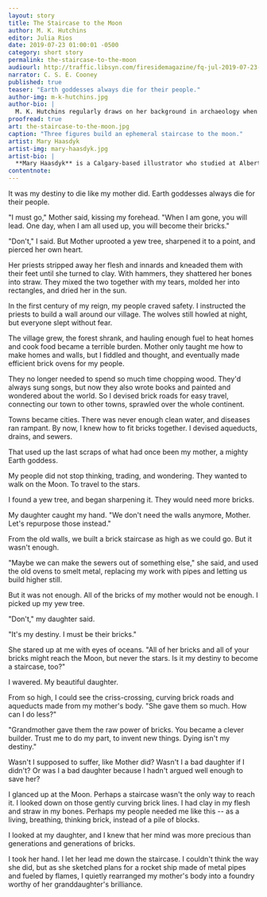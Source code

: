 ```yaml
---
layout: story
title: The Staircase to the Moon
author: M. K. Hutchins
editor: Julia Rios
date: 2019-07-23 01:00:01 -0500
category: short story
permalink: the-staircase-to-the-moon
audiourl: http://traffic.libsyn.com/firesidemagazine/fq-jul-2019-07-23-the_staircase_to_the_moon.mp3
narrator: C. S. E. Cooney
published: true
teaser: "Earth goddesses always die for their people."
author-img: m-k-hutchins.jpg
author-bio: |
  M. K. Hutchins regularly draws on her background in archaeology when writing fiction.  Her YA fantasy novel _Drift_ was a VOYA Topshelf Honoree, and her next novel, _The Redwood Palace_, is coming out in July 2019. Her short fiction appears in _Fireside Magazine_, _Podcastle_, _Strange Horizons_, and elsewhere. A long-time Idahoan, she now lives in Utah with her husband and four children. Find her at [www.mkhutchins.com](http://www.mkhutchins.com).
proofread: true
art: the-staircase-to-the-moon.jpg
caption: "Three figures build an ephemeral staircase to the moon."
artist: Mary Haasdyk
artist-img: mary-haasdyk.jpg
artist-bio: |
  **Mary Haasdyk** is a Calgary-based illustrator who studied at Alberta College of Art + Design. She enjoys drawing and painting, both traditionally and digitally, and doesn’t like being caught without her sketchbook on hand. Clients include _Tor.com_, ATB Financial, and Frontenac House. You can follow her latest projects on Instagram at @maryhaasdyk.
contentnote:
---
```



It was my destiny to die like my mother did. Earth goddesses always die for their people.

"I must go," Mother said, kissing my forehead. "When I am gone, you will lead. One day, when I am all used up, you will become their bricks."

"Don't," I said. But Mother uprooted a yew tree, sharpened it to a point, and pierced her own heart.

Her priests stripped away her flesh and innards and kneaded them with their feet until she turned to clay. With hammers, they shattered her bones into straw. They mixed the two together with my tears, molded her into rectangles, and dried her in the sun.

In the first century of my reign, my people craved safety. I instructed the priests to build a wall around our village. The wolves still howled at night, but everyone slept without fear.

The village grew, the forest shrank, and hauling enough fuel to heat homes and cook food became a terrible burden. Mother only taught me how to make homes and walls, but I fiddled and thought, and eventually made efficient brick ovens for my people.

They no longer needed to spend so much time chopping wood. They'd always sung songs, but now they also wrote books and painted and wondered about the world. So I devised brick roads for easy travel, connecting our town to other towns, sprawled over the whole continent.

Towns became cities. There was never enough clean water, and diseases ran rampant. By now, I knew how to fit bricks together. I devised aqueducts, drains, and sewers.

That used up the last scraps of what had once been my mother, a mighty Earth goddess.

My people did not stop thinking, trading, and wondering. They wanted to walk on the Moon. To travel to the stars.

I found a yew tree, and began sharpening it. They would need more bricks.

My daughter caught my hand. "We don't need the walls anymore, Mother. Let's repurpose those instead."

From the old walls, we built a brick staircase as high as we could go. But it wasn't enough.

"Maybe we can make the sewers out of something else," she said, and used the old ovens to smelt metal, replacing my work with pipes and letting us build higher still.

But it was not enough. All of the bricks of my mother would not be enough. I picked up my yew tree.

"Don't," my daughter said.

"It's my destiny. I must be their bricks."

She stared up at me with eyes of oceans. "All of her bricks and all of your bricks might reach the Moon, but never the stars. Is it my destiny to become a staircase, too?"

I wavered. My beautiful daughter.

From so high, I could see the criss-crossing, curving brick roads and aqueducts made from my mother's body. "She gave them so much. How can I do less?"

"Grandmother gave them the raw power of bricks. You became a clever builder. Trust me to do my part, to invent new things. Dying isn't my destiny."

Wasn't I supposed to suffer, like Mother did? Wasn't I a bad daughter if I didn't? Or was I a bad daughter because I hadn't argued well enough to save her?

I glanced up at the Moon. Perhaps a staircase wasn't the only way to reach it. I looked down on those gently curving brick lines. I had clay in my flesh and straw in my bones. Perhaps my people needed me like this -- as a living, breathing, thinking brick, instead of a pile of blocks.

I looked at my daughter, and I knew that her mind was more precious than generations and generations of bricks.

I took her hand. I let her lead me down the staircase. I couldn't think the way she did, but as she sketched plans for a rocket ship made of metal pipes and fueled by flames, I quietly rearranged my mother's body into a foundry worthy of her granddaughter's brilliance.
